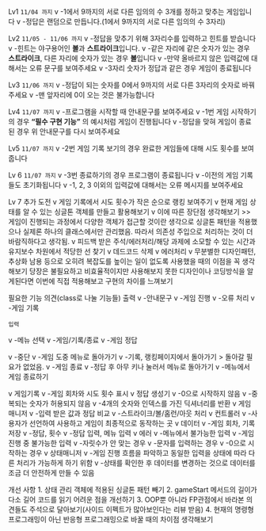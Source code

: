 Lv1 `11/04 까지`
v    -1에서 9까지의 서로 다른 임의의 수 3개를 정하고 맞추는 게임입니다
v    -정답은 랜덤으로 만듭니다.(1에서 9까지의 서로 다른 임의의 수 3자리)
    
Lv2 `11/05 - 11/06 까지`
v    -정답을 맞추기 위해 3자리수를 입력하고 힌트를 받습니다
v    -힌트는 야구용어인 **볼**과 **스트라이크**입니다.
v    -같은 자리에 같은 숫자가 있는 경우 **스트라이크**, 다른 자리에 숫자가 있는 경우 **볼**입니다
v    -만약 올바르지 않은 입력값에 대해서는 오류 문구를 보여주세요
v    -3자리 숫자가 정답과 같은 경우 게임이 종료됩니다
    
Lv3 `11/06 까지`
v    -정답이 되는 숫자를 0에서 9까지의 서로 다른 3자리의 숫자로 바꿔주세요
v    -맨 앞자리에 0이 오는 것은 불가능합니다
            
Lv4 `11/07 까지`
v    -프로그램을 시작할 때 안내문구를 보여주세요
v    -1번 게임 시작하기의 경우 **“필수 구현 기능”** 의 예시처럼 게임이 진행됩니다
v    -정답을 맞혀 게임이 종료된 경우 위 안내문구를 다시 보여주세요
    
Lv5 `11/07 까지`
v    -2번 게임 기록 보기의 경우 완료한 게임들에 대해 시도 횟수를 보여줍니다
    
Lv 6 `11/07 까지`
v    -3번 종료하기의 경우 프로그램이 종료됩니다
v    -이전의 게임 기록들도 초기화됩니다
v    -1, 2, 3 이외의 입력값에 대해서는 오류 메시지를 보여주세요

Lv 7 추가 도전
v    게임 기록에서 시도 횟수가 작은 순으로 랭킹 보여주기
v    현재 게임 상태를 알 수 있는 싱글톤 객체를 만들고 활용해보기
v        이에 따른 장단점 생각해보기 >> 게임이 진행되는 과정에서 다양한 객체가 접근할 것이란 생각으로 싱글톤 패턴을 적용했으나 실제론 하나의 클래스에서만 관리했음. 따라서 의존성 주입으로 처리하는 것이 더 바람직하다고 생각됨.
v    피드백 받은 주석/에러처리/해당 과제에 소모할 수 있는 시간과 유지보수 차원에서 적당한 선 찾기
v       데드코드 삭제
v       에러처리
v       무분별한 디자인패턴, 추상화 남용 등으로 오히려 복잡도를 높이는 일이 없도록 사용했을 때의 이점을 꼭 생각해보기 
        당장은 불필요하고 비효율적이지만 사용해보지 못한 디자인이나 코딩방식을 알게된다면 이번에 직접 적용해보고 구현의 차이를 느껴보기

필요한 기능 의견(class로 나눌 기능들)
    출력
v        -안내문구
v        -게임 진행
v        -오류 처리
v        -게임 기록
        
    입력
v        -메뉴 선택
v            -게임/기록/종료
v        -게임 정답
        
v        -중단
v            -게임 도중 메뉴로 돌아가기
v            -기록, 랭킹페이지에서 돌아가기 > 돌아갈 필요가 없었음.
v        -게임 종료
v            -정답 후 아무 키나 눌러서 메뉴로 돌아가기
v            -메뉴에서 게임 종료하기
            
v    게임기록
v        -게임 회차와 시도 횟수 표시
v    정답 생성기
v        -0으로 시작하지 않음
v        -중복되는 숫자가 허용되지 않음
v        -4개의 숫자와 인덱스를 가진 딕셔너리를 반환
v    게임 매니저
v        -입력 받은 값과 정답 비교
v        -스트라이크/볼/홈런/아웃 처리
v    컨트롤러
v        -사용자가 선언하여 사용하고 게임이 최종적으로 동작하는 곳
v    데이터
v        -게임 회차, 기록 저장
v        -정답, 횟수
v        -정답 입력, 메뉴 입력
v    에러
v        -메뉴에서 불가능한 입력
v        -게임 진행 중 불가능한 입력
v            -자릿수가 안 맞는 경우
v            -문자를 입력하는 경우
v            -0으로 시작하는 경우
v    상태매니저
v        -게임 진행 흐름을 파악하고 동일한 입력을 상태에 따라 다른 처리가 가능하게 하기 위함
v        -상태를 확인한 후 데이터를 변경하는 것으로 데이터를 조금 더 안전하게 만들 수 있음

개선 사항
    1. 상태 관리 객체에 적용된 싱글톤 패턴 빼기
    2. gameStart 메서드의 길이가 다소 길어 코드를 읽기 어려운 점을 개선하기
    3. OOP뿐 아니라 FP관점에서 바라본 의견들도 주석으로 달아보기(사이드 이펙트가 많아보인다는 리뷰 받음)
    4. 현재의 명령형 프로그래밍이 아닌 반응형 프로그래밍으로 바꿀 때의 차이점 생각해보기
    
        
    


